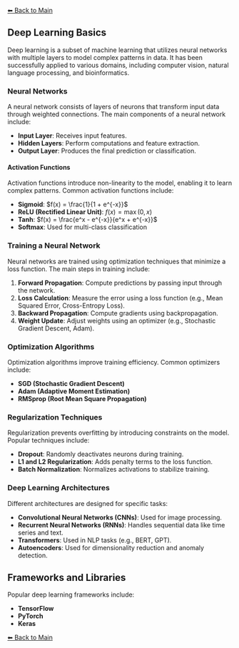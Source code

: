 [⬅ Back to Main](../readme.md)

## Deep Learning Basics

Deep learning is a subset of machine learning that utilizes neural networks with multiple layers to model complex patterns in data. It has been successfully applied to various domains, including computer vision, natural language processing, and bioinformatics.

### Neural Networks
A neural network consists of layers of neurons that transform input data through weighted connections. The main components of a neural network include:

- **Input Layer**: Receives input features.
- **Hidden Layers**: Perform computations and feature extraction.
- **Output Layer**: Produces the final prediction or classification.

#### Activation Functions
Activation functions introduce non-linearity to the model, enabling it to learn complex patterns. Common activation functions include:

- **Sigmoid**: $f(x) = \frac{1}{1 + e^{-x}}$
- **ReLU (Rectified Linear Unit)**: $f(x) = \max(0, x)$
- **Tanh**: $f(x) = \frac{e^x - e^{-x}}{e^x + e^{-x}}$
- **Softmax**: Used for multi-class classification

### Training a Neural Network
Neural networks are trained using optimization techniques that minimize a loss function. The main steps in training include:

1. **Forward Propagation**: Compute predictions by passing input through the network.
2. **Loss Calculation**: Measure the error using a loss function (e.g., Mean Squared Error, Cross-Entropy Loss).
3. **Backward Propagation**: Compute gradients using backpropagation.
4. **Weight Update**: Adjust weights using an optimizer (e.g., Stochastic Gradient Descent, Adam).

### Optimization Algorithms
Optimization algorithms improve training efficiency. Common optimizers include:

- **SGD (Stochastic Gradient Descent)**
- **Adam (Adaptive Moment Estimation)**
- **RMSprop (Root Mean Square Propagation)**

### Regularization Techniques
Regularization prevents overfitting by introducing constraints on the model. Popular techniques include:

- **Dropout**: Randomly deactivates neurons during training.
- **L1 and L2 Regularization**: Adds penalty terms to the loss function.
- **Batch Normalization**: Normalizes activations to stabilize training.

### Deep Learning Architectures
Different architectures are designed for specific tasks:

- **Convolutional Neural Networks (CNNs)**: Used for image processing.
- **Recurrent Neural Networks (RNNs)**: Handles sequential data like time series and text.
- **Transformers**: Used in NLP tasks (e.g., BERT, GPT).
- **Autoencoders**: Used for dimensionality reduction and anomaly detection.

## Frameworks and Libraries
Popular deep learning frameworks include:

- **TensorFlow**
- **PyTorch**
- **Keras**

[⬅ Back to Main](../readme.md)